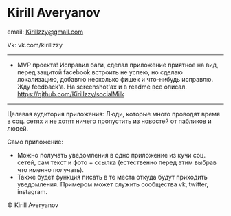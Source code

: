 # Kirill Averyanov

email:
Kirillzzy@gmail.com

Vk:
vk.com/kirillzzy

----------------------------------------------------------------------

- MVP проекта! Исправил баги, сделал приложение приятное на вид, перед защитой facebook встроить не успею, но сделаю локализацию, добавлю несколько фишек и что-нибудь исправлю. Жду feedback'a. На screenshot'ах и в readme все описал.
https://github.com/Kirillzzy/socialMilk

-----------------------------------------------------------------------


Целевая аудитория приложения:
  Люди, которые много проводят время в соц. сетях и не хотят ничего пропустить из новостей от пабликов и людей.
  
Само приложение:
  - Можно получать уведомления в одно приложение из кучи соц. сетей, сам текст и фото + ссылка
  (естественно перед этим выбрав что именно получать).
  - Также будет функция писать в те места откуда будут приходить уведомления.
  Примером может служить сообщества vk, twitter, instagram.

 © Kirill Averyanov
